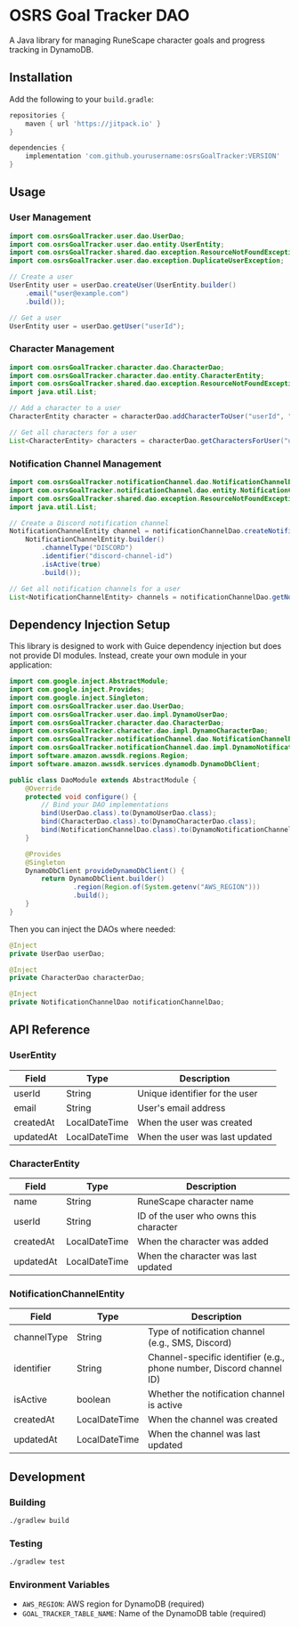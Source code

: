 # OSRS Goal Tracker DAO

A Java library for managing RuneScape character goals and progress tracking in DynamoDB.

## Installation

Add the following to your `build.gradle`:

```groovy
repositories {
    maven { url 'https://jitpack.io' }
}

dependencies {
    implementation 'com.github.yourusername:osrsGoalTracker:VERSION'
}
```

## Usage

### User Management

```java
import com.osrsGoalTracker.user.dao.UserDao;
import com.osrsGoalTracker.user.dao.entity.UserEntity;
import com.osrsGoalTracker.shared.dao.exception.ResourceNotFoundException;
import com.osrsGoalTracker.user.dao.exception.DuplicateUserException;

// Create a user
UserEntity user = userDao.createUser(UserEntity.builder()
    .email("user@example.com")
    .build());

// Get a user
UserEntity user = userDao.getUser("userId");
```

### Character Management

```java
import com.osrsGoalTracker.character.dao.CharacterDao;
import com.osrsGoalTracker.character.dao.entity.CharacterEntity;
import com.osrsGoalTracker.shared.dao.exception.ResourceNotFoundException;
import java.util.List;

// Add a character to a user
CharacterEntity character = characterDao.addCharacterToUser("userId", "characterName");

// Get all characters for a user
List<CharacterEntity> characters = characterDao.getCharactersForUser("userId");
```

### Notification Channel Management

```java
import com.osrsGoalTracker.notificationChannel.dao.NotificationChannelDao;
import com.osrsGoalTracker.notificationChannel.dao.entity.NotificationChannelEntity;
import com.osrsGoalTracker.shared.dao.exception.ResourceNotFoundException;
import java.util.List;

// Create a Discord notification channel
NotificationChannelEntity channel = notificationChannelDao.createNotificationChannel("userId", 
    NotificationChannelEntity.builder()
        .channelType("DISCORD")
        .identifier("discord-channel-id")
        .isActive(true)
        .build());

// Get all notification channels for a user
List<NotificationChannelEntity> channels = notificationChannelDao.getNotificationChannels("userId");
```

## Dependency Injection Setup

This library is designed to work with Guice dependency injection but does not provide DI modules. Instead, create your own module in your application:

```java
import com.google.inject.AbstractModule;
import com.google.inject.Provides;
import com.google.inject.Singleton;
import com.osrsGoalTracker.user.dao.UserDao;
import com.osrsGoalTracker.user.dao.impl.DynamoUserDao;
import com.osrsGoalTracker.character.dao.CharacterDao;
import com.osrsGoalTracker.character.dao.impl.DynamoCharacterDao;
import com.osrsGoalTracker.notificationChannel.dao.NotificationChannelDao;
import com.osrsGoalTracker.notificationChannel.dao.impl.DynamoNotificationChannelDao;
import software.amazon.awssdk.regions.Region;
import software.amazon.awssdk.services.dynamodb.DynamoDbClient;

public class DaoModule extends AbstractModule {
    @Override
    protected void configure() {
        // Bind your DAO implementations
        bind(UserDao.class).to(DynamoUserDao.class);
        bind(CharacterDao.class).to(DynamoCharacterDao.class);
        bind(NotificationChannelDao.class).to(DynamoNotificationChannelDao.class);
    }

    @Provides
    @Singleton
    DynamoDbClient provideDynamoDbClient() {
        return DynamoDbClient.builder()
                .region(Region.of(System.getenv("AWS_REGION")))
                .build();
    }
}
```

Then you can inject the DAOs where needed:
```java
@Inject
private UserDao userDao;

@Inject
private CharacterDao characterDao;

@Inject
private NotificationChannelDao notificationChannelDao;
```

## API Reference

### UserEntity

| Field | Type | Description |
|-------|------|-------------|
| userId | String | Unique identifier for the user |
| email | String | User's email address |
| createdAt | LocalDateTime | When the user was created |
| updatedAt | LocalDateTime | When the user was last updated |

### CharacterEntity

| Field | Type | Description |
|-------|------|-------------|
| name | String | RuneScape character name |
| userId | String | ID of the user who owns this character |
| createdAt | LocalDateTime | When the character was added |
| updatedAt | LocalDateTime | When the character was last updated |

### NotificationChannelEntity

| Field | Type | Description |
|-------|------|-------------|
| channelType | String | Type of notification channel (e.g., SMS, Discord) |
| identifier | String | Channel-specific identifier (e.g., phone number, Discord channel ID) |
| isActive | boolean | Whether the notification channel is active |
| createdAt | LocalDateTime | When the channel was created |
| updatedAt | LocalDateTime | When the channel was last updated |

## Development

### Building

```bash
./gradlew build
```

### Testing

```bash
./gradlew test
```

### Environment Variables

- `AWS_REGION`: AWS region for DynamoDB (required)
- `GOAL_TRACKER_TABLE_NAME`: Name of the DynamoDB table (required)